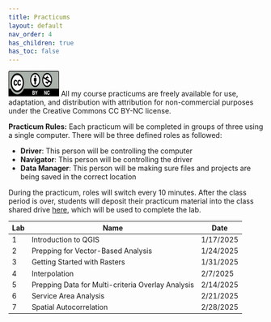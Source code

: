 ```yaml
---
title: Practicums
layout: default
nav_order: 4
has_children: true
has_toc: false
---
```

<img src="images/Cc_by-nc_icon.svg.png" alt="CC BY-NC License" width="100" height="50">
All my course practicums are freely available for use, adaptation, and distribution with attribution for non-commercial purposes under the Creative Commons CC BY-NC license. 

**Practicum Rules:**
Each practicum will be completed in groups of three using a single computer. There will be three defined roles as followed:
- **Driver**: This person will be controlling the computer
- **Navigator**: This person will be controlling the driver
- **Data Manager**: This person will be making sure files and projects are being saved in the correct location

During the practicum, roles will switch every 10 minutes. After the class period is over, students will deposit their practicum material into the class shared drive [here](https://drive.google.com/drive/folders/1685AXU4qD1ufpb22JZHlkqSvjdmDylb3?usp=sharing), which will be used to complete the lab. 

| Lab | Name | Date     |
|-----|------|--------------|
| 1   | Introduction to QGIS     | 1/17/2025 |
| 2   | Prepping for Vector-Based Analysis    | 1/24/2025 |
| 3   | Getting Started with Rasters     | 1/31/2025  |
| 4   | Interpolation     | 2/7/2025 |
| 5   | Prepping Data for Multi-criteria Overlay Analysis    | 2/14/2025 |
| 6   | Service Area Analysis    | 2/21/2025 |
| 7   | Spatial Autocorrelation    | 2/28/2025 |

